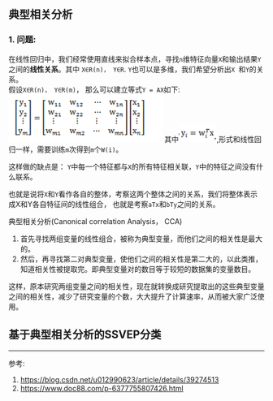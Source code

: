 ## 典型相关分析

### 1. 问题: 

在线性回归中，我们经常使用直线来拟合样本点，寻找``n``维特征向量``X``和输出结果``Y``之间的**线性关系**。其中 ``X∈R(n)， Y∈R``. ``Y``也可以是多维，我们希望分析出``X ``和``Y``的关系。<br>
假设``X∈R(n)， Y∈R(m)``， 那么可以建立等式``Y = AX``如下:<br>
![gongshi](https://github.com/shuangshuangshuangfeng/daguaishengji/blob/master/others/CCA/gongshi.jpg?raw=true)
其中![gongshi](https://github.com/shuangshuangshuangfeng/daguaishengji/blob/master/others/CCA/gongshi2.png?raw=true),形式和线性回归一样，需要训练``m``次得到``m``个``W(i)``。<br>

这样做的缺点是： ``Y``中每一个特征都与``X``的所有特征相关联，``Y``中的特征之间没有什么联系。

也就是说将``X``和``Y``看作各自的整体，考察这两个整体之间的关系，我们将整体表示成X和Y各自特征间的线性组合， 也就是考察``aTx``和``bTy``之间的关系。


典型相关分析(Canonical correlation Analysis， CCA)

1. 首先寻找两组变量的线性组合，被称为典型变量，而他们之间的相关性是最大的。
2. 然后，再寻找第二对典型变量，使他们之间的相关性是第二大的，以此类推，知道相关性被提取完。即典型变量对的数目等于较短的数据集的变量数目。

这样，原本研究两组变量之间的相关性，现在就转换成研究提取出的这些典型变量之间的相关性，减少了研究变量的个数，大大提升了计算速率，从而被大家广泛使用。







## 基于典型相关分析的SSVEP分类








--------------------------------------
参考: <br>
1. https://blog.csdn.net/u012990623/article/details/39274513
2. https://www.doc88.com/p-6377755807426.html